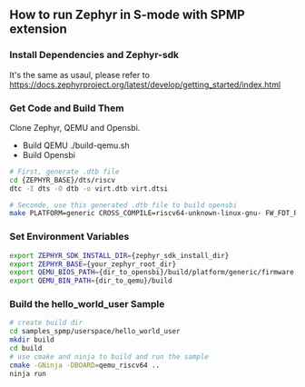 ## How to run Zephyr in S-mode with SPMP extension

### Install Dependencies and Zephyr-sdk
It's the same as usaul, please refer to https://docs.zephyrproject.org/latest/develop/getting_started/index.html

### Get Code and Build Them
Clone Zephyr, QEMU and Opensbi. 
- Build QEMU 
./build-qemu.sh
- Build Opensbi
``` BASH
# First, generate .dtb file
cd {ZEPHYR_BASE}/dts/riscv
dtc -I dts -O dtb -o virt.dtb virt.dtsi

# Seconde, use this generated .dtb file to build opensbi
make PLATFORM=generic CROSS_COMPILE=riscv64-unknown-linux-gnu- FW_FDT_PATH={ZEPHYR_BASE}/dts/riscv/virt.dtb FW_JUMP=y DEBUG=1
```
### Set Environment Variables
``` bash
export ZEPHYR_SDK_INSTALL_DIR={zephyr_sdk_install_dir}
export ZEPHYR_BASE={your_zephyr_root_dir}
export QEMU_BIOS_PATH={dir_to_opensbi}/build/platform/generic/firmware
export QEMU_BIN_PATH={dir_to_qemu}/build
```
### Build the hello_world_user Sample
``` bash
# create build dir
cd samples_spmp/userspace/hello_world_user
mkdir build
cd build
# use cmake and ninja to build and run the sample
cmake -GNinja -DBOARD=qemu_riscv64 ..
ninja run
```